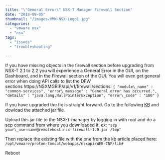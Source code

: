 ```yaml
---
title: "\"General Error\" NSX-T Manager Firewall Section"
date: "2018-09-05"
thumbnail: "/images/VMW-NSX-Logo1.jpg"
categories: 
  - "vmware nsx"
  - "nsx"
tags:
  - "issues" 
  - "troubleshooting"

---
```


If you have missing objects in the firewall section before upgrading from NSX-T 2.1 to 2.2 you will experience a General Error in the GUI, on the Dashboard, and in the Firewall section of the GUI. You will even get general error when doing API calls to list the DFW sections https://NSXMGRIP/api/v1/firewall/sections: `{ "module\_name" : "common-services", "error\_message" : "General error has occurred.", "details" : "java.lang.NullPointerException", "error\_code" : "100" }`

If you have upgraded the fix is straight forward. Go to the following [KB](https://kb.vmware.com/s/article/56611) and dowload the attached jar file.

Upload this jar file to the NSX-T manager by logging in with root and do a scp command from where you downloaded it. ex: `"scp your\_username@remotehost:nsx-firewall-1.0.jar /tmp"`

Then replace the existing file with the one from the kb article placed here: `/opt/vmware/proton-tomcat/webapps/nsxapi/WEB-INF/lib#`

Reboot
